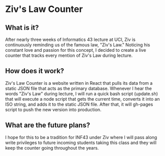 # Ziv's Law Counter

## What is it?

After nearly three weeks of Informatics 43 lecture at UCI, Ziv is continuously 
reminding us of the famous law, "Ziv's Law." Noticing his constant love and passion 
for this concept, I decided to create a live counter that tracks every mention of
Ziv's Law during lecture.

## How does it work?

Ziv's Law Counter is a website written in React that pulls its data from a static JSON
file that acts as the primary database. Whenever I hear the words "Ziv's Law" during 
lecture, I will run a quick bash script (update.sh) that will execute a node script
that gets the current time, converts it into an ISO string, and adds it to the static
JSON file. After that, it will gh-pages script to push the new version into production.


## What are the future plans?

I hope for this to be a tradition for INF43 under Ziv where I will pass along write
privileges to future incoming students taking this class and they will keep the counter
going throughout the years.